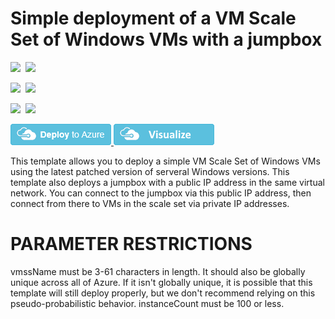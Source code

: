 # Simple deployment of a VM Scale Set of Windows VMs with a jumpbox

<IMG SRC="https://azurequickstartsservice.blob.core.windows.net/badges/201-vmss-windows-jumpbox/PublicLastTestDate.svg" />&nbsp;
<IMG SRC="https://azurequickstartsservice.blob.core.windows.net/badges/201-vmss-windows-jumpbox/PublicDeployment.svg" />&nbsp;

<IMG SRC="https://azurequickstartsservice.blob.core.windows.net/badges/201-vmss-windows-jumpbox/FairfaxLastTestDate.svg" />&nbsp;
<IMG SRC="https://azurequickstartsservice.blob.core.windows.net/badges/201-vmss-windows-jumpbox/FairfaxDeployment.svg" />&nbsp;

<IMG SRC="https://azurequickstartsservice.blob.core.windows.net/badges/201-vmss-windows-jumpbox/BestPracticeResult.svg" />&nbsp;
<IMG SRC="https://azurequickstartsservice.blob.core.windows.net/badges/201-vmss-windows-jumpbox/CredScanResult.svg" />&nbsp;

<a href="https://portal.azure.com/#create/Microsoft.Template/uri/https%3A%2F%2Fraw.githubusercontent.com%2FAzure%2Fazure-quickstart-templates%2Fmaster%2F201-vmss-windows-jumpbox%2Fazuredeploy.json" target="_blank">
    <img src="https://raw.githubusercontent.com/Azure/azure-quickstart-templates/master/1-CONTRIBUTION-GUIDE/images/deploytoazure.png"/>
</a>
<a href="http://armviz.io/#/?load=https%3A%2F%2Fraw.githubusercontent.com%2FAzure%2Fazure-quickstart-templates%2Fmaster%2F201-vmss-windows-jumpbox%2Fazuredeploy.json" target="_blank">
    <img src="https://raw.githubusercontent.com/Azure/azure-quickstart-templates/master/1-CONTRIBUTION-GUIDE/images/visualizebutton.png"/>
</a>

This template allows you to deploy a simple VM Scale Set of Windows VMs using the latest patched version of serveral Windows versions. This template also deploys a jumpbox with a public IP address in the same virtual network. You can connect to the jumpbox via this public IP address, then connect from there to VMs in the scale set via private IP addresses.

PARAMETER RESTRICTIONS
======================

vmssName must be 3-61 characters in length. It should also be globally unique across all of Azure. If it isn't globally unique, it is possible that this template will still deploy properly, but we don't recommend relying on this pseudo-probabilistic behavior.
instanceCount must be 100 or less.

